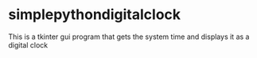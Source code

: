 # simplepythondigitalclock
This is a tkinter gui program that gets the system time and displays it as a digital clock
